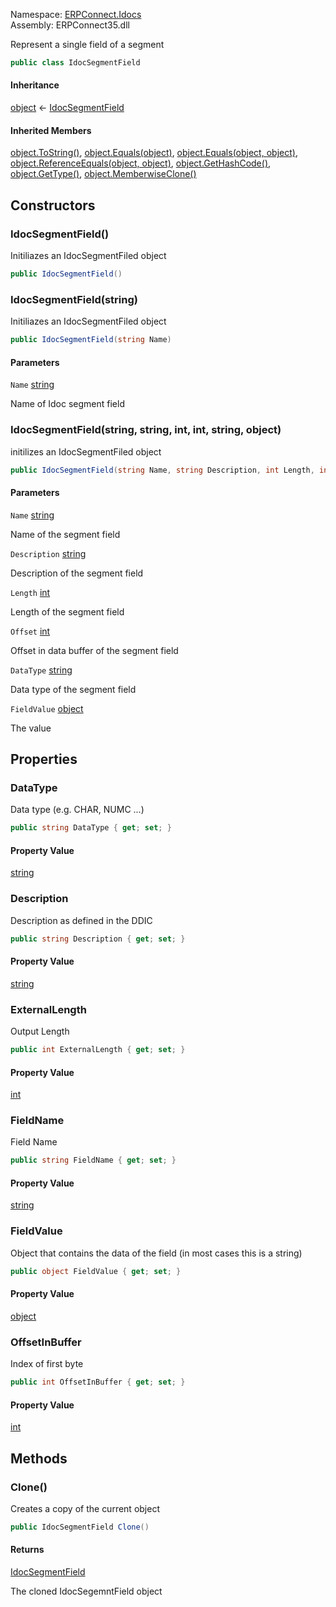 
Namespace: [ERPConnect.Idocs](index.md)  
Assembly: ERPConnect35.dll  

Represent a single field of a segment

```csharp
public class IdocSegmentField
```

#### Inheritance

[object](https://learn.microsoft.com/dotnet/api/system.object) ← 
[IdocSegmentField](ERPConnect.Idocs.IdocSegmentField.md)

#### Inherited Members

[object.ToString\(\)](https://learn.microsoft.com/dotnet/api/system.object.tostring), 
[object.Equals\(object\)](https://learn.microsoft.com/dotnet/api/system.object.equals\#system\-object\-equals\(system\-object\)), 
[object.Equals\(object, object\)](https://learn.microsoft.com/dotnet/api/system.object.equals\#system\-object\-equals\(system\-object\-system\-object\)), 
[object.ReferenceEquals\(object, object\)](https://learn.microsoft.com/dotnet/api/system.object.referenceequals), 
[object.GetHashCode\(\)](https://learn.microsoft.com/dotnet/api/system.object.gethashcode), 
[object.GetType\(\)](https://learn.microsoft.com/dotnet/api/system.object.gettype), 
[object.MemberwiseClone\(\)](https://learn.microsoft.com/dotnet/api/system.object.memberwiseclone)

## Constructors

### <a id="ERPConnect_Idocs_IdocSegmentField__ctor"></a> IdocSegmentField\(\)

Initiliazes an IdocSegmentFiled object

```csharp
public IdocSegmentField()
```

### <a id="ERPConnect_Idocs_IdocSegmentField__ctor_System_String_"></a> IdocSegmentField\(string\)

Initiliazes an IdocSegmentFiled object

```csharp
public IdocSegmentField(string Name)
```

#### Parameters

`Name` [string](https://learn.microsoft.com/dotnet/api/system.string)

Name of Idoc segment field

### <a id="ERPConnect_Idocs_IdocSegmentField__ctor_System_String_System_String_System_Int32_System_Int32_System_String_System_Object_"></a> IdocSegmentField\(string, string, int, int, string, object\)

initilizes an IdocSegmentFiled object

```csharp
public IdocSegmentField(string Name, string Description, int Length, int Offset, string DataType, object FieldValue)
```

#### Parameters

`Name` [string](https://learn.microsoft.com/dotnet/api/system.string)

Name of the segment field

`Description` [string](https://learn.microsoft.com/dotnet/api/system.string)

Description of the segment field

`Length` [int](https://learn.microsoft.com/dotnet/api/system.int32)

Length of the segment field

`Offset` [int](https://learn.microsoft.com/dotnet/api/system.int32)

Offset in data buffer of the segment field

`DataType` [string](https://learn.microsoft.com/dotnet/api/system.string)

Data type of the segment field

`FieldValue` [object](https://learn.microsoft.com/dotnet/api/system.object)

The value

## Properties

### <a id="ERPConnect_Idocs_IdocSegmentField_DataType"></a> DataType

Data type (e.g. CHAR, NUMC ...)

```csharp
public string DataType { get; set; }
```

#### Property Value

 [string](https://learn.microsoft.com/dotnet/api/system.string)

### <a id="ERPConnect_Idocs_IdocSegmentField_Description"></a> Description

Description as defined in the DDIC

```csharp
public string Description { get; set; }
```

#### Property Value

 [string](https://learn.microsoft.com/dotnet/api/system.string)

### <a id="ERPConnect_Idocs_IdocSegmentField_ExternalLength"></a> ExternalLength

Output Length

```csharp
public int ExternalLength { get; set; }
```

#### Property Value

 [int](https://learn.microsoft.com/dotnet/api/system.int32)

### <a id="ERPConnect_Idocs_IdocSegmentField_FieldName"></a> FieldName

Field Name

```csharp
public string FieldName { get; set; }
```

#### Property Value

 [string](https://learn.microsoft.com/dotnet/api/system.string)

### <a id="ERPConnect_Idocs_IdocSegmentField_FieldValue"></a> FieldValue

Object that contains the data of the field (in most cases this is a string)

```csharp
public object FieldValue { get; set; }
```

#### Property Value

 [object](https://learn.microsoft.com/dotnet/api/system.object)

### <a id="ERPConnect_Idocs_IdocSegmentField_OffsetInBuffer"></a> OffsetInBuffer

Index of first byte

```csharp
public int OffsetInBuffer { get; set; }
```

#### Property Value

 [int](https://learn.microsoft.com/dotnet/api/system.int32)

## Methods

### <a id="ERPConnect_Idocs_IdocSegmentField_Clone"></a> Clone\(\)

Creates a copy of the current object

```csharp
public IdocSegmentField Clone()
```

#### Returns

 [IdocSegmentField](ERPConnect.Idocs.IdocSegmentField.md)

The cloned IdocSegemntField object

